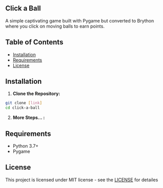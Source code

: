 ## Click a Ball

A simple captivating game built with Pygame but converted to Brython
where you click on moving balls to earn points.

## Table of Contents
* [Installation](#installation)
* [Requirements](#requirements)
* [License](#license)

## Installation
1. **Clone the Repository:**
```bash
git clone [link]
cd click-a-ball
```
2. **More Steps... :**

## Requirements
* Python 3.7+
* Pygame

## License
This project is licensed under MIT license - see the [LICENSE](LICENSE.txt) for detailes